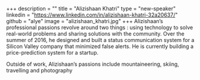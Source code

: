 +++
description = ""
title = "Alizishaan Khatri"
type = "new-speaker"
linkedin = "https://www.linkedin.com/in/alizishaan-khatri-32a20637/"
github = "alye"
image = "alizishaan_khatri.jpg"
+++
Alizishaan’s professional passions revolve around two things : using technology to solve real-world problems and sharing solutions with the community. Over the summer of 2016, he designed and built a status communication system for a Silicon Valley company that minimized false alerts. He is currently building a price-prediction system for a startup.

Outside of work, Alizishaan’s passions include mountaineering, skiing, travelling and photography